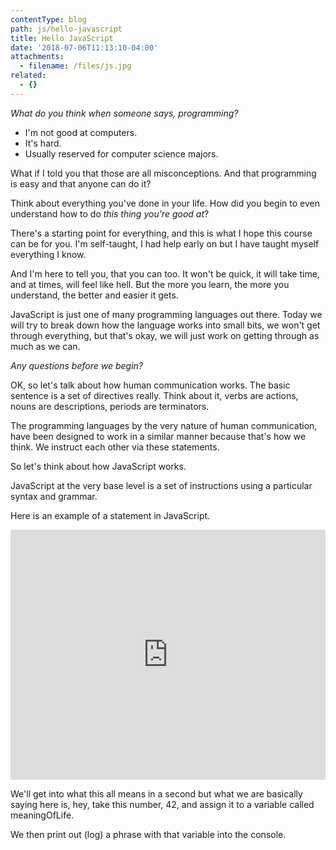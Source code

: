 ```yaml
---
contentType: blog
path: js/hello-javascript
title: Hello JavaScript
date: '2018-07-06T11:13:10-04:00'
attachments:
  - filename: /files/js.jpg
related:
  - {}
---
```

*What do you think when someone says, programming?*

- I'm not good at computers.
- It's hard.
- Usually reserved for computer science majors.

What if I told you that those are all misconceptions. And that programming is easy and that anyone can do it?

Think about everything you've done in your life. How did you begin to even understand how to do _this thing you're good at_?

There's a starting point for everything, and this is what I hope this course can be for you. I'm self-taught, I had help early on but I have taught myself everything I know.

And I'm here to tell you, that you can too. It won't be quick, it will take time, and at times, will feel like hell. But the more you learn, the more you understand, the better and easier it gets.

JavaScript is just one of many programming languages out there. Today we will try to break down how the language works into small bits, we won't get through everything, but that's okay, we will just work on getting through as much as we can.

*Any questions before we begin?*

OK, so let's talk about how human communication works. The basic sentence is a set of directives really. Think about it, verbs are actions, nouns are descriptions, periods are terminators.

The programming languages by the very nature of human communication, have been designed to work in a similar manner because that's how we think. We instruct each other via these statements.

So let's think about how JavaScript works.

JavaScript at the very base level is a set of instructions using a particular syntax and grammar.

Here is an example of a statement in JavaScript.

<iframe height="400px" width="100%" src="https://repl.it/@erikreyna/js-001?lite=true" scrolling="no" frameborder="no" allowtransparency="true" allowfullscreen="true" sandbox="allow-forms allow-pointer-lock allow-popups allow-same-origin allow-scripts allow-modals"></iframe>

We'll get into what this all means in a second but what we are basically saying here is, hey, take this number, 42, and assign it to a variable called meaningOfLife.

We then print out (log) a phrase with that variable into the console.
